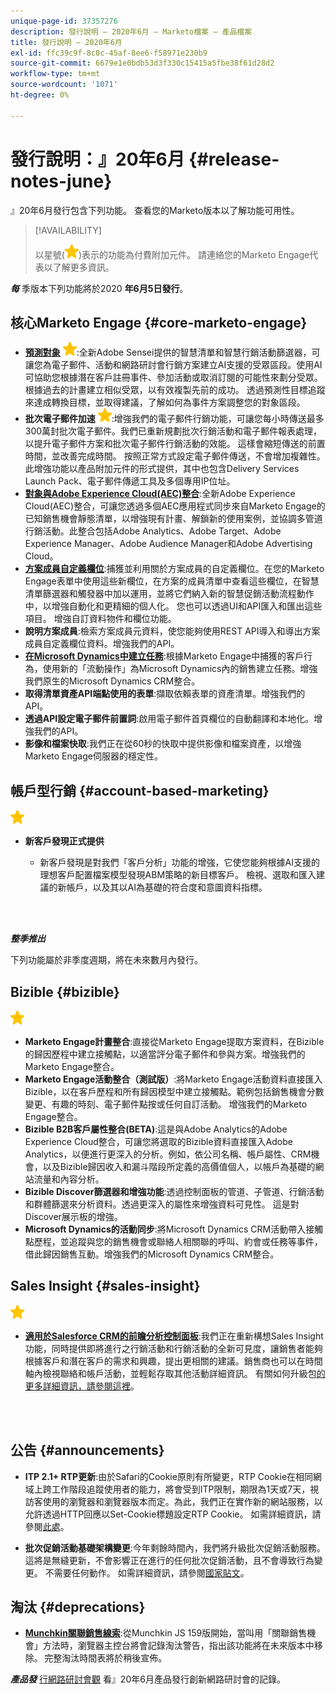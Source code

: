 ```yaml
---
unique-page-id: 37357276
description: 發行說明 — 2020年6月 — Marketo檔案 — 產品檔案
title: 發行說明 — 2020年6月
exl-id: ffc39c9f-8c0c-45af-8ee6-f58971e230b9
source-git-commit: 6679e1e0bdb53d3f330c15415a5fbe38f61d28d2
workflow-type: tm+mt
source-wordcount: '1071'
ht-degree: 0%

---
```


# 發行說明：』20年6月 {#release-notes-june}

』20年6月發行包含下列功能。 查看您的Marketo版本以了解功能可用性。

>[!AVAILABILITY]
>
>以星號(![](assets/yellow-star.png))表示的功能為付費附加元件。 請連絡您的Marketo Engage代表以了解更多資訊。

**_每_** 季版本下列功能將於2020 **年6月5日發行**。

## 核心Marketo Engage {#core-marketo-engage}

* **[預測對象](https://experienceleague.adobe.com/docs/marketo/sky/predictive-audiences/getting-started-with-predictive-audiences.html?lang=en#predictive-audiences)** ![（星號）](assets/yellow-star.png):全新Adobe Sensei提供的智慧清單和智慧行銷活動篩選器，可讓您為電子郵件、活動和網路研討會行銷方案建立AI支援的受眾區段。使用AI可協助您根據潛在客戶註冊事件、參加活動或取消訂閱的可能性來劃分受眾。 根據過去的計畫建立相似受眾，以有效複製先前的成功。 透過預測性目標追蹤來達成轉換目標，並取得建議，了解如何為事件方案調整您的對象區段。
* **批次電子郵件加速** ![（星號）](assets/yellow-star.png):增強我們的電子郵件行銷功能，可讓您每小時傳送最多300萬封批次電子郵件。我們已重新規劃批次行銷活動和電子郵件報表處理，以提升電子郵件方案和批次電子郵件行銷活動的效能。 這樣會縮短傳送的前置時間，並改善完成時間。 按照正常方式設定電子郵件傳送，不會增加複雜性。 此增強功能以產品附加元件的形式提供，其中也包含Delivery Services Launch Pack、電子郵件傳遞工具及多個專用IP位址。
* **[對象與Adobe Experience Cloud(AEC)整合](/help/marketo/product-docs/core-marketo-concepts/smart-lists-and-static-lists/static-lists/send-a-list-to-adobe-experience-cloud.md)**:全新Adobe Experience Cloud(AEC)整合，可讓您透過多個AEC應用程式同步來自Marketo Engage的已知銷售機會靜態清單，以增強現有計畫、解鎖新的使用案例，並協調多管道行銷活動。此整合包括Adobe Analytics、Adobe Target、Adobe Experience Manager、Adobe Audience Manager和Adobe Advertising Cloud。
* **[方案成員自定義欄位](/help/marketo/product-docs/core-marketo-concepts/programs/working-with-programs/program-member-custom-fields.md)**:捕獲並利用關於方案成員的自定義欄位。在您的Marketo Engage表單中使用這些新欄位，在方案的成員清單中查看這些欄位，在智慧清單篩選器和觸發器中加以運用，並將它們納入新的智慧促銷活動流程動作中，以增強自動化和更精細的個人化。 您也可以透過UI和API匯入和匯出這些項目。 增強自訂資料物件和欄位功能。
* **說明方案成員**:檢索方案成員元資料，使您能夠使用REST API導入和導出方案成員自定義欄位資料。增強我們的API。
* **[在Microsoft Dynamics中建立任務](/help/marketo/product-docs/core-marketo-concepts/smart-campaigns/microsoft-dynamics-flow-actions/create-task-in-microsoft.md)**:根據Marketo Engage中捕獲的客戶行為，使用新的「流動操作」為Microsoft Dynamics內的銷售建立任務。增強我們原生的Microsoft Dynamics CRM整合。
* **取得清單資產API端點使用的表單**:擷取依賴表單的資產清單。增強我們的API。
* **透過API設定電子郵件前置詞**:啟用電子郵件首頁欄位的自動翻譯和本地化。增強我們的API。
* **影像和檔案快取**:我們正在從60秒的快取中提供影像和檔案資產，以增強Marketo Engage伺服器的穩定性。

## 帳戶型行銷 {#account-based-marketing}

![（星號）](assets/yellow-star.png)

* **新客戶發現正式提供**

   * 新客戶發現是對我們「客戶分析」功能的增強，它使您能夠根據AI支援的理想客戶配置檔案模型發現ABM策略的新目標客戶。 檢視、選取和匯入建議的新帳戶，以及其以AI為基礎的符合度和意圖資料指標。

<br> 

**_整季推出_**

下列功能屬於非季度週期，將在未來數月內發行。

## Bizible {#bizible}

![（星號）](assets/yellow-star.png)

* **Marketo Engage計畫整合**:直接從Marketo Engage提取方案資料，在Bizible的歸因歷程中建立接觸點，以適當評分電子郵件和參與方案。增強我們的Marketo Engage整合。
* **Marketo Engage活動整合（測試版）**:將Marketo Engage活動資料直接匯入Bizible，以在客戶歷程和所有歸因模型中建立接觸點。範例包括銷售機會分數變更、有趣的時刻、電子郵件點按或任何自訂活動。 增強我們的Marketo Engage整合。
* **Bizible B2B客戶屬性整合(BETA)**:這是與Adobe Analytics的Adobe Experience Cloud整合，可讓您將選取的Bizible資料直接匯入Adobe Analytics，以便進行更深入的分析。例如，依公司名稱、帳戶屬性、CRM機會，以及Bizible歸因收入和漏斗階段所定義的高價值個人，以帳戶為基礎的網站流量和內容分析。
* **Bizible Discover篩選器和增強功能**:透過控制面板的管道、子管道、行銷活動和群體篩選來分析資料。透過更深入的屬性來增強資料可見性。 這是對Discover展示板的增強。
* **Microsoft Dynamics的活動同步**:將Microsoft Dynamics CRM活動帶入接觸點歷程，並追蹤與您的銷售機會或聯絡人相關聯的呼叫、約會或任務等事件，借此歸因銷售互動。增強我們的Microsoft Dynamics CRM整合。

## Sales Insight {#sales-insight}

![（星號）](assets/yellow-star.png)

* **[適用於Salesforce CRM的前瞻分析控制面板](/help/marketo/product-docs/marketo-sales-insight/msi-for-salesforce/features/insights-dashboard-feature-overview.md)**:我們正在重新構想Sales Insight功能，同時提供即將進行之行銷活動和行銷活動的全新可見度，讓銷售者能夠根據客戶和潛在客戶的需求和興趣，提出更相關的建議。銷售商也可以在時間軸內檢視聯絡和帳戶活動，並輕鬆存取其他活動詳細資訊。 有關如何升級包[的更多詳細資訊，請參閱這裡](/help/marketo/product-docs/marketo-sales-insight/msi-for-salesforce/configuration/configuration-for-existing-customers.md)。

<br> 

## 公告 {#announcements}

* **ITP 2.1+ RTP更新**:由於Safari的Cookie原則有所變更，RTP Cookie在相同網域上跨工作階段追蹤使用者的能力，將會受到ITP限制，期限為1天或7天，視訪客使用的瀏覽器和瀏覽器版本而定。為此，我們正在實作新的網站服務，以允許透過HTTP回應以Set-Cookie標題設定RTP Cookie。 如需詳細資訊，請參閱[此處](https://nation.marketo.com/t5/Knowledgebase/Browser-Cookie-Updates-How-Marketo-RTP-Is-Affected/ta-p/299603)。

* **批次促銷活動基礎架構變更**:今年剩餘時間內，我們將升級批次促銷活動服務。這將是無縫更新，不會影響正在進行的任何批次促銷活動，且不會導致行為變更。 不需要任何動作。 如需詳細資訊，請參閱[國家貼文](https://nation.marketo.com/t5/Product-Documents/Batch-Campaign-Processing-Infrastructure-Update/ta-p/301374)。

## 淘汰 {#deprecations}

* **[Munchkin關聯銷售線索](https://developers.marketo.com/blog/deprecation-of-munchkin-associate-lead-method/)**:從Munchkin JS 159版開始，當叫用「關聯銷售機會」方法時，瀏覽器主控台將會記錄淘汰警告，指出該功能將在未來版本中移除。 完整淘汰時間表將於稍後宣佈。

**_產品發_** [行網路研討會觀](https://engage.marketo.com/June-Release-2020-On-Demand.html) 看』20年6月產品發行創新網路研討會的記錄。
